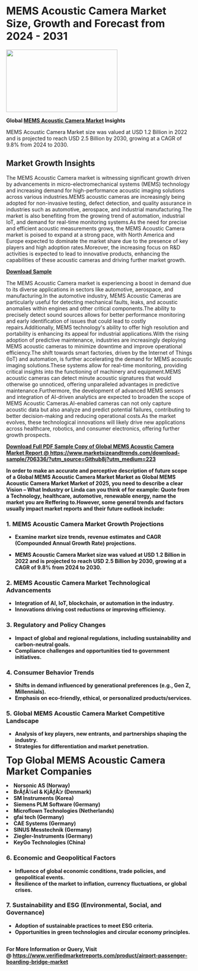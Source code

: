 <H1>MEMS Acoustic Camera Market Size, Growth and Forecast from 2024 - 2031</H1><img class="aligncenter size-medium wp-image-584254" src="https://thirdeyenews.in/wp-content/uploads/2024/09/Global-Market-Research-300x168.jpeg" alt="" width="300" height="168" /><p><strong>Global&nbsp;<a href="https://www.marketsizeandtrends.com/download-sample/706336/?utm_source=Github8j?utm_medium=223">MEMS Acoustic Camera Market</a> Insights</strong></p><p>MEMS Acoustic Camera Market size was valued at USD 1.2 Billion in 2022 and is projected to reach USD 2.5 Billion by 2030, growing at a CAGR of 9.8% from 2024 to 2030.</p><p><h2>Market Growth Insights</h2> <p>The MEMS Acoustic Camera market is witnessing significant growth driven by advancements in micro-electromechanical systems (MEMS) technology and increasing demand for high-performance acoustic imaging solutions across various industries.MEMS acoustic cameras are increasingly being adopted for non-invasive testing, defect detection, and quality assurance in industries such as automotive, aerospace, and industrial manufacturing.The market is also benefiting from the growing trend of automation, industrial IoT, and demand for real-time monitoring systems.As the need for precise and efficient acoustic measurements grows, the MEMS Acoustic Camera market is poised to expand at a strong pace, with North America and Europe expected to dominate the market share due to the presence of key players and high adoption rates.Moreover, the increasing focus on R&D activities is expected to lead to innovative products, enhancing the capabilities of these acoustic cameras and driving further market growth.</p> <p><strong><a href="#">Download Sample</a></strong></p> <p>The MEMS Acoustic Camera market is experiencing a boost in demand due to its diverse applications in sectors like automotive, aerospace, and manufacturing.In the automotive industry, MEMS Acoustic Cameras are particularly useful for detecting mechanical faults, leaks, and acoustic anomalies within engines and other critical components.The ability to precisely detect sound sources allows for better performance monitoring and early identification of issues that could lead to costly repairs.Additionally, MEMS technology's ability to offer high resolution and portability is enhancing its appeal for industrial applications.With the rising adoption of predictive maintenance, industries are increasingly deploying MEMS acoustic cameras to minimize downtime and improve operational efficiency.The shift towards smart factories, driven by the Internet of Things (IoT) and automation, is further accelerating the demand for MEMS acoustic imaging solutions.These systems allow for real-time monitoring, providing critical insights into the functioning of machinery and equipment.MEMS acoustic cameras can detect minute acoustic signatures that would otherwise go unnoticed, offering unparalleled advantages in predictive maintenance.Furthermore, the development of advanced MEMS sensors and integration of AI-driven analytics are expected to broaden the scope of MEMS Acoustic Cameras.AI-enabled cameras can not only capture acoustic data but also analyze and predict potential failures, contributing to better decision-making and reducing operational costs.As the market evolves, these technological innovations will likely drive new applications across healthcare, robotics, and consumer electronics, offering further growth prospects.</p> <p><strong><a href="#"></p><p><span class=""><strong>Download Full PDF Sample Copy of Global MEMS Acoustic Camera Market Report</strong> @ <a href="https://www.marketsizeandtrends.com/download-sample/706336/?utm_source=Github8j?utm_medium=223" target="_blank">https://www.marketsizeandtrends.com/download-sample/706336/?utm_source=Github8j?utm_medium=223</a></span></p><p>In order to make an accurate and perceptive description of future scope of a Global&nbsp;MEMS Acoustic Camera Market Market as Global&nbsp;MEMS Acoustic Camera Market Market of 2025, you need to describe a clear Vision &ndash; What Industry or Linda can you think of for example: Quote from a Technology, healthcare, automotive, renewable energy, name the market you are Reffering to.However, some general trends and factors usually impact market reports and their future outlook include:</p><h3>1.&nbsp;<strong>MEMS Acoustic Camera Market Growth Projections</strong></h3><ul><li>Examine market size trends, revenue estimates and CAGR (Compounded Annual Growth Rate) projections.</li><li><p>MEMS Acoustic Camera Market size was valued at USD 1.2 Billion in 2022 and is projected to reach USD 2.5 Billion by 2030, growing at a CAGR of 9.8% from 2024 to 2030.</p></li></ul><h3>2.&nbsp;<strong>MEMS Acoustic Camera Market Technological Advancements</strong></h3><ul><li>Integration of AI, IoT, blockchain, or automation in the industry.</li><li>Innovations driving cost reductions or improving efficiency.</li></ul><h3>3.&nbsp;<strong>Regulatory and Policy Changes</strong></h3><ul><li>Impact of global and regional regulations, including sustainability and carbon-neutral goals.</li><li>Compliance challenges and opportunities tied to government initiatives.</li></ul><h3>4.&nbsp;<strong>Consumer Behavior Trends</strong></h3><ul><li>Shifts in demand influenced by generational preferences (e.g., Gen Z, Millennials).</li><li>Emphasis on eco-friendly, ethical, or personalized products/services.</li></ul><h3>5.&nbsp;<strong>Global MEMS Acoustic Camera Market Competitive Landscape</strong></h3><ul><li>Analysis of key players, new entrants, and partnerships shaping the industry.</li><li>Strategies for differentiation and market penetration.</li></ul><p data-pm-slice="1 1 []"><span style="color: inherit; font-family: inherit; font-size: 25px;">Top Global MEMS Acoustic Camera Market Companies</span></p><div class="" data-test-id=""><p><li>Norsonic AS (Norway)</li><li> BrÃƒÂ¼el & KjÃƒÂ¦r (Denmark)</li><li> SM Instruments (Korea)</li><li> Siemens PLM Software (Germany)</li><li> Microflown Technologies (Netherlands)</li><li> gfai tech (Germany)</li><li> CAE Systems (Germany)</li><li> SINUS Messtechnik (Germany)</li><li> Ziegler-Instruments (Germany)</li><li> KeyGo Technologies (China)</li></p></div><h3>6.&nbsp;<strong>Economic and Geopolitical Factors</strong></h3><ul><li>Influence of global economic conditions, trade policies, and geopolitical events.</li><li>Resilience of the market to inflation, currency fluctuations, or global crises.</li></ul><h3>7.&nbsp;<strong>Sustainability and ESG (Environmental, Social, and Governance)</strong></h3><ul><li>Adoption of sustainable practices to meet ESG criteria.</li><li>Opportunities in green technologies and circular economy principles.</li></ul><h2><strong style="font-size: 14px;">For More Information or Query, Visit @&nbsp;</strong><a style="background-color: #ffffff; font-size: 14px;" href="https://www.marketsizeandtrends.com/report/mems-acoustic-camera-market/" target="_blank">https://www.verifiedmarketreports.com/product/airport-passenger-boarding-bridge-market</a></h2>